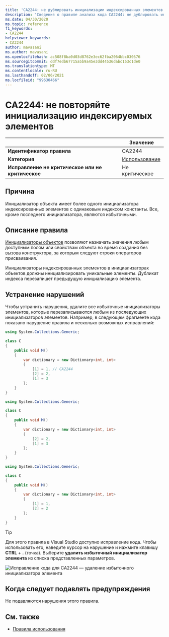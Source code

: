 ```yaml
---
title: 'CA2244: не дублировать инициализации индексированных элементов (анализ кода)'
description: 'Сведения о правиле анализа кода CA2244: не дублировать инициализации индексированных элементов'
ms.date: 04/30/2020
ms.topic: reference
f1_keywords:
- CA2244
helpviewer_keywords:
- CA2244
author: mavasani
ms.author: mavasani
ms.openlocfilehash: ac508f8ba0d03d8762e3ec62fba2064bbc030576
ms.sourcegitcommit: ddf7edb67715a5b9a45e3dd44536dabc153c1de0
ms.translationtype: MT
ms.contentlocale: ru-RU
ms.lasthandoff: 02/06/2021
ms.locfileid: "99630466"
---
```

# <a name="ca2244-do-not-duplicate-indexed-element-initializations"></a>CA2244: не повторяйте инициализацию индексируемых элементов

| | Значение |
|-|-|
| **Идентификатор правила** |CA2244|
| **Категория** |[Использование](usage-warnings.md)|
| **Исправление не критическое или не критическое** |Не критическое|

## <a name="cause"></a>Причина

Инициализатор объекта имеет более одного инициализатора индексированных элементов с одинаковым индексом константы. Все, кроме последнего инициализатора, являются избыточными.

## <a name="rule-description"></a>Описание правила

[Инициализаторы объектов](../../../csharp/programming-guide/classes-and-structs/object-and-collection-initializers.md#object-initializers) позволяют назначать значения любым доступным полям или свойствам объекта во время создания без вызова конструктора, за которым следуют строки операторов присваивания.

Инициализаторы индексированных элементов в инициализаторах объектов должны инициализировать уникальные элементы. Дубликат индекса перезапишет предыдущую инициализацию элемента.

## <a name="how-to-fix-violations"></a>Устранение нарушений

Чтобы устранить нарушения, удалите все избыточные инициализаторы элементов, которые перезаписываются любым из последующих инициализаторов элементов. Например, в следующем фрагменте кода показано нарушение правила и несколько возможных исправлений:

```csharp
using System.Collections.Generic;

class C
{
    public void M()
    {
        var dictionary = new Dictionary<int, int>
        {
            [1] = 1, // CA2244
            [2] = 2,
            [1] = 3
        };
    }
}
```

```csharp
using System.Collections.Generic;

class C
{
    public void M()
    {
        var dictionary = new Dictionary<int, int>
        {
            [2] = 2,
            [1] = 3
        };
    }
}
```

```csharp
using System.Collections.Generic;

class C
{
    public void M()
    {
        var dictionary = new Dictionary<int, int>
        {
            [1] = 1,
            [2] = 2
        };
    }
}
```

> [!TIP]
> Для этого правила в Visual Studio доступно исправление кода. Чтобы использовать его, наведите курсор на нарушение и нажмите клавишу **CTRL** + **.** (точка). Выберите **удалить избыточный инициализатор элемента** из списка представленных параметров.
>
> ![Исправление кода для CA2244 — удаление избыточного инициализатора элемента](media/ca2244-codefix.png)

## <a name="when-to-suppress-warnings"></a>Когда следует подавлять предупреждения

Не подавляются нарушения этого правила.

## <a name="see-also"></a>См. также

- [Правила использования](usage-warnings.md)
